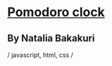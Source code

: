 # [Pomodoro clock](https://theonomimc.github.io/Pomodoro-Clock/)

## By Natalia Bakakuri

 / javascript, html, css /


